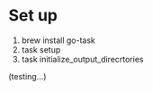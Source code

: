 # Set up
1. brew install go-task
2. task setup
3. task initialize_output_direcrtories

(testing...)
